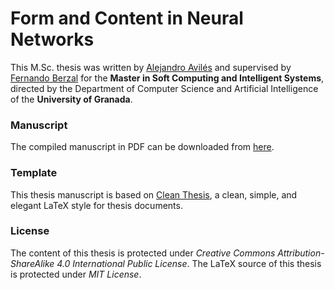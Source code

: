 # Form and Content in Neural Networks

This M.Sc. thesis was written by [Alejandro Avilés](https://github.com/OmeGak) and supervised by [Fernando Berzal](elvex.ugr.es) for the __Master in Soft Computing and Intelligent Systems__, directed by the Department of Computer Science and Artificial Intelligence of the __University of Granada__.


### Manuscript

The compiled manuscript in PDF can be downloaded from [here](https://github.com/OmeGak/ai-thesis/releases/download/v1.1/thesis.pdf).


### Template

This thesis manuscript is based on [Clean Thesis](http://cleanthesis.der-ric.de/), a clean, simple, and elegant LaTeX style for thesis documents.


### License

The content of this thesis is protected under _Creative Commons Attribution-ShareAlike 4.0 International Public License_. The LaTeX source of this thesis is protected under _MIT License_.
